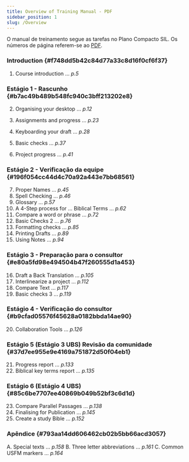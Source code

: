 ```yaml
---
title: Overview of Training Manual - PDF
sidebar_position: 1
slug: /Overview
---
```




O manual de treinamento segue as tarefas no Plano Compacto SIL. Os números de página referem-se ao [PDF](pathname:///img/Ptx-man-en-9.3.pdf).


### Introduction {#f748dd5b42c84d77a33c8d16f0cf6f37}


1. Course introduction ... _p.5_


### Estágio 1 - Rascunho {#b7ac49b489b548fc940c3bff213202e8}


2. Organising your desktop ... _p.12_


3. Assignments and progress ... _p.23_
4. Keyboarding your draft ... _p.28_
5. Basic checks ... _p.37_
6. Project progress ... _p.41_


### Estágio 2 - Verificação da equipe {#196f054cc44d4c70a92a443e7bb68561}


7. Proper Names ... _p.45_
8. Spell Checking ... _p.46_
9. Glossary ... _p.57_
10. A 4-Step process for ... Biblical Terms ... _p.62_
11. Compare a word or phrase ... _p.72_
12. Basic Checks 2 ... _p.76_
13. Formatting checks ... _p.85_
14. Printing Drafts ... _p.89_
15. Using Notes ... _p.94_


### Estágio 3 - Preparação para o consultor {#e80a5fd98e494504b47f260555d1a453}


16. Draft a Back Translation ... _p.105_
17. Interlinearize a project ... _p.112_
18. Compare Text ... _p.117_
19. Basic checks 3 ... _p.119_


### Estágio 4 - Verificação do consultor {#b9cfad05576f45628a0182bbda14ae90}


20. Collaboration Tools ... _p.126_


### Estágio 5 (Estágio 3 UBS) Revisão da comunidade {#37d7ee955e9e4169a751872d50f04eb1}


21. Progress report ... _p.133_
22. Biblical key terms report ... _p.135_


### Estágio 6 (Estágio 4 UBS) {#85c6be7707ee40869b049b52bf3c6d1d}


23. Compare Parallel Passages ... _p.138_
24. Finalising for Publication ... _p.145_
25. Create a study Bible ... _p.152_


### Apêndice {#793aa14dd606462cb02b5bb66acd3057}


A. Special texts ... _p.158_ B. Three letter abbreviations ... _p.161_ C. Common USFM markers ... _p.164_

